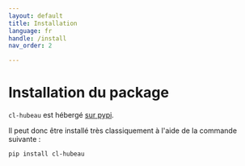 ```yaml
---
layout: default
title: Installation
language: fr
handle: /install
nav_order: 2

---
```


# Installation du package

`cl-hubeau` est hébergé [sur pypi](https://pypi.org/project/cl-hubeau/).

Il peut donc être installé très classiquement à l'aide de la commande suivante :

`pip install cl-hubeau`

